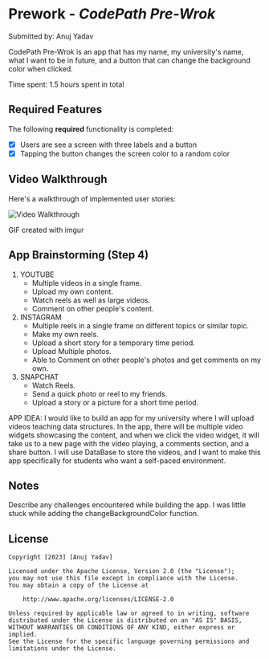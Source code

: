 # Prework - *CodePath Pre-Wrok*

Submitted by: Anuj Yadav

CodePath Pre-Wrok is an app that has my name, my university's name, what I want to be in future, and a button that can change the background color when clicked.

Time spent: 1.5 hours spent in total

## Required Features

The following **required** functionality is completed:

- [x] Users are see a screen with three labels and a button
- [x] Tapping the button changes the screen color to a random color
 
## Video Walkthrough

Here's a walkthrough of implemented user stories:

<img src='https://i.imgur.com/pU72CLS.gifv' title='Video Walkthrough' width='' alt='Video Walkthrough' />

<!-- Replace this with whatever GIF tool you used! -->
GIF created with imgur
<!-- Recommended tools:
[Kap](https://getkap.co/) for macOS
[ScreenToGif](https://www.screentogif.com/) for Windows
[peek](https://github.com/phw/peek) for Linux. -->

## App Brainstorming (Step 4)
1. YOUTUBE
   - Multiple videos in a single frame.
   - Upload my own content.
   - Watch reels as well as large videos.
   - Comment on other people's content.
2. INSTAGRAM
   - Multiple reels in a single frame on different topics or similar topic.
   - Make my own reels.
   - Upload a short story for a temporary time period.
   - Upload Multiple photos.
   - Able to Comment on other people's photos and get comments on my own.
3. SNAPCHAT
   - Watch Reels.
   - Send a quick photo or reel to my friends.
   - Upload a story or a picture for a short time period.

APP IDEA:
I would like to build an app for my university where I will upload videos teaching data structures. In the app, there will be multiple video widgets showcasing the content, and when we click the video widget, it will take us to a new page with the video playing, a comments section, and a share button. I will use DataBase to store the videos, and I want to make this app specifically for students who want a self-paced environment.

## Notes

Describe any challenges encountered while building the app.
I was little stuck while adding the changeBackgroundColor function.
## License

    Copyright [2023] [Anuj Yadav]

    Licensed under the Apache License, Version 2.0 (the "License");
    you may not use this file except in compliance with the License.
    You may obtain a copy of the License at

        http://www.apache.org/licenses/LICENSE-2.0

    Unless required by applicable law or agreed to in writing, software
    distributed under the License is distributed on an "AS IS" BASIS,
    WITHOUT WARRANTIES OR CONDITIONS OF ANY KIND, either express or implied.
    See the License for the specific language governing permissions and
    limitations under the License.
